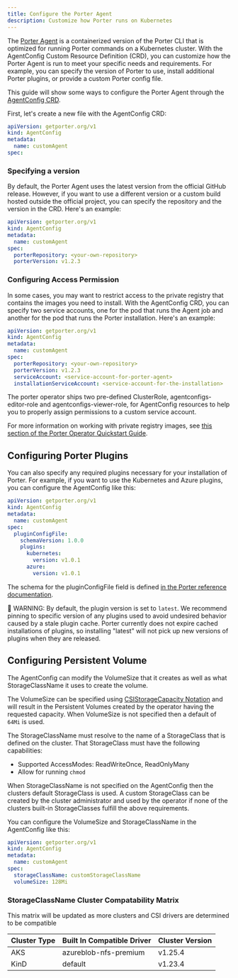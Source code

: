 ```yaml
---
title: Configure the Porter Agent
description: Customize how Porter runs on Kubernetes
---
```


The [Porter Agent] is a containerized version of the Porter CLI that is optimized for running Porter commands on a Kubernetes cluster. With the AgentConfig Custom Resource Definition (CRD), you can customize how the Porter Agent is run to meet your specific needs and requirements. For example, you can specify the version of Porter to use, install additional Porter plugins, or provide a custom Porter config file.

This guide will show some ways to configure the Porter Agent through the [AgentConfig CRD](/docs/operator/file-formats/#agentconfig).

First, let's create a new file with the AgentConfig CRD:

```yaml
apiVersion: getporter.org/v1
kind: AgentConfig
metadata:
  name: customAgent
spec:
```

### Specifying a version

By default, the Porter Agent uses the latest version from the official GitHub release. However, if you want to use a different version or a custom build hosted outside the official project, you can specify the repository and the version in the CRD. Here's an example:

```yaml
apiVersion: getporter.org/v1
kind: AgentConfig
metadata:
  name: customAgent
spec:
  porterRepository: <your-own-repository>
  porterVersion: v1.2.3
```

### Configuring Access Permission

In some cases, you may want to restrict access to the private registry that contains the images you need to install. With the AgentConfig CRD, you can specify two service accounts, one for the pod that runs the Agent job and another for the pod that runs the Porter installation. Here's an example:

```yaml
apiVersion: getporter.org/v1
kind: AgentConfig
metadata:
  name: customAgent
spec:
  porterRepository: <your-own-repository>
  porterVersion: v1.2.3
  serviceAccount: <service-account-for-porter-agent>
  installationServiceAccount: <service-account-for-the-installation>
```

The porter operator ships two pre-defined ClusterRole, agentconfigs-editor-role and agentconfigs-viewer-role, for AgentConfig resources to help you to properly assign permissions to a custom service account.

For more information on working with private registry images, see [this section of the Porter Operator Quickstart Guide](/docs/operator/quickstart/#private-bundle-registries).

## Configuring Porter Plugins

You can also specify any required plugins necessary for your installation of Porter. For example, if you want to use the Kubernetes and Azure plugins, you can configure the AgentConfig like this:

```yaml
apiVersion: getporter.org/v1
kind: AgentConfig
metadata:
  name: customAgent
spec:
  pluginConfigFile:
    schemaVersion: 1.0.0
    plugins:
      kubernetes:
        version: v1.0.1
      azure:
        version: v1.0.1
```

The schema for the pluginConfigFile field is defined [in the Porter reference documentation](/docs/references/file-formats/plugins/).

🚨 WARNING: By default, the plugin version is set to `latest`. We recommend pinning to specific version of any plugins used to avoid undesired behavior caused by a stale plugin cache. Porter currently does not expire cached installations of plugins, so installing "latest" will not pick up new versions of plugins when they are released.

## Configuring Persistent Volume

The AgentConfig can modify the VolumeSize that it creates as well as what StorageClassName it uses to create the volume.

The VolumeSize can be specified using [CSIStorageCapacity Notation] and will result in the Persistent Volumes created by the operator having the requested capacity. When VolumeSize is not specified then a default of `64Mi` is used.

The StorageClassName must resolve to the name of a StorageClass that is defined on the cluster. That StorageClass must have the following capabilities:

- Supported AccessModes: ReadWriteOnce, ReadOnlyMany
- Allow for running `chmod`

When StorageClassName is not specified on the AgentConfig then the clusters default StorageClass is used. A custom StorageClass can be created by the cluster administrator and used by the operator if none of the clusters built-in StorageClasses fulfill the above requirements.

You can configure the VolumeSize and StorageClassName in the AgentConfig like this:

```yaml
apiVersion: getporter.org/v1
kind: AgentConfig
metadata:
  name: customAgent
spec:
  storageClassName: customStorageClassName
  volumeSize: 128Mi
```

[csistoragecapacity notation]: https://kubernetes.io/docs/reference/kubernetes-api/config-and-storage-resources/csi-storage-capacity-v1/

### StorageClassName Cluster Compatability Matrix

This matrix will be updated as more clusters and CSI drivers are determined to be compatible

| Cluster Type | Built In Compatible Driver | Cluster Version |
| ------------ | -------------------------- | --------------- |
| AKS          | azureblob-nfs-premium      | v1.25.4         |
| KinD         | default                    | v1.23.4         |

[Porter Agent]: /docs/operator/glossary/#porteragent
